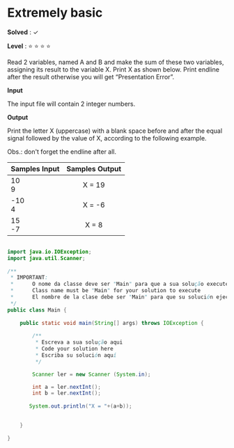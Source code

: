 # Extremely basic 

**Solved** : ✓

**Level** : :star: :star: :star: :star:

Read 2 variables, named A and B and make the sum of these two variables, assigning its result to the variable X. Print X as shown below. Print endline after the result otherwise you will get “Presentation Error”.

**Input**

The input file will contain 2 integer numbers.

**Output**

Print the letter X (uppercase) with a blank space before and after the equal signal followed by the value of X, according to the following example.

Obs.: don't forget the endline after all.

|Samples Input	|Samples Output|
|:-- |:--:|
|10 <br> 9 | X = 19 |
|-10 <br> 4 | X = -6 |
| 15 <br> -7 | X = 8 |

```java

import java.io.IOException;
import java.util.Scanner;
 
/**
 * IMPORTANT: 
 *      O nome da classe deve ser "Main" para que a sua solução execute
 *      Class name must be "Main" for your solution to execute
 *      El nombre de la clase debe ser "Main" para que su solución ejecutar
 */
public class Main {
 
    public static void main(String[] args) throws IOException {
 
        /**
         * Escreva a sua solução aqui
         * Code your solution here
         * Escriba su solución aquí
         */

        Scanner ler = new Scanner (System.in);

        int a = ler.nextInt();
        int b = ler.nextInt();
    
       System.out.println("X = "+(a+b));

 
    }
 
}

```